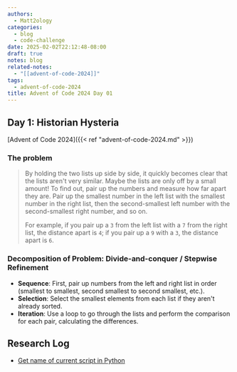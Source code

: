 ```yaml
---
authors:
  - Matt2ology
categories:
  - blog
  - code-challenge
date: 2025-02-02T22:12:48-08:00
draft: true
notes: blog
related-notes:
  - "[[advent-of-code-2024]]"
tags:
  - advent-of-code-2024
title: Advent of Code 2024 Day 01
---
```


## Day 1: Historian Hysteria

[Advent of Code 2024]({{< ref "advent-of-code-2024.md" >}})

### The problem

> By holding the two lists up side by side, it quickly becomes clear that the lists aren't very similar. Maybe the lists are only off by a small amount! To find out, pair up the numbers and measure how far apart they are. Pair up the smallest number in the left list with the smallest number in the right list, then the second-smallest left number with the second-smallest right number, and so on.
>
> For example, if you pair up a `3` from the left list with a `7` from the right list, the distance apart is `4`; if you pair up a `9` with a `3`, the distance apart is `6`.

### Decomposition of Problem: Divide-and-conquer / Stepwise Refinement

- **Sequence**: First, pair up numbers from the left and right list in order (smallest to smallest, second smallest to second smallest, etc.).
- **Selection**: Select the smallest elements from each list if they aren't already sorted.
- **Iteration**: Use a loop to go through the lists and perform the comparison for each pair, calculating the differences.

## Research Log

- [Get name of current script in Python](https://stackoverflow.com/questions/4152963/get-name-of-current-script-in-python)
